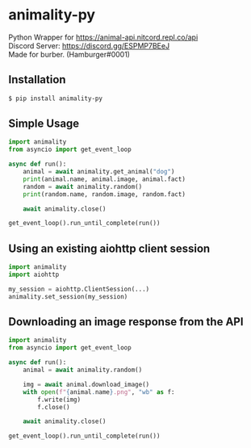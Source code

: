 # animality-py
Python Wrapper for https://animal-api.nitcord.repl.co/api<br>
Discord Server: https://discord.gg/ESPMP7BEeJ<br>
Made for burber. (Hamburger#0001)<br>
## Installation
```bash
$ pip install animality-py
```

## Simple Usage
```py
import animality
from asyncio import get_event_loop

async def run():
    animal = await animality.get_animal("dog")
    print(animal.name, animal.image, animal.fact)
    random = await animality.random()
    print(random.name, random.image, random.fact)

    await animality.close()

get_event_loop().run_until_complete(run())
```

## Using an existing aiohttp client session
```py
import animality
import aiohttp

my_session = aiohttp.ClientSession(...)
animality.set_session(my_session)
```

## Downloading an image response from the API
```py
import animality
from asyncio import get_event_loop

async def run():
    animal = await animality.random()

    img = await animal.download_image()
    with open(f"{animal.name}.png", "wb" as f:
        f.write(img)
        f.close()

    await animality.close()

get_event_loop().run_until_complete(run())
```
